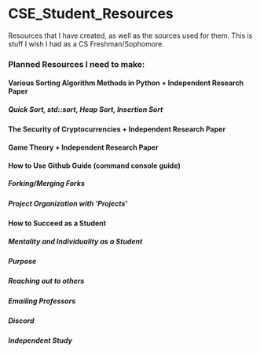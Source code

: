# CSE_Student_Resources
Resources that I have created, as well as the sources used for them. This is stuff I wish I had as a CS Freshman/Sophomore.

### Planned Resources I need to make:

#### Various Sorting Algorithm Methods in Python + Independent Research Paper
##### Quick Sort, std::sort, Heap Sort, Insertion Sort

#### The Security of Cryptocurrencies + Independent Research Paper

#### Game Theory + Independent Research Paper

#### How to Use Github Guide (command console guide)
##### Forking/Merging Forks
##### Project Organization with 'Projects'


#### How to Succeed as a Student
##### Mentality and Individuality as a Student
##### Purpose
##### Reaching out to others
##### Emailing Professors
##### Discord
##### Independent Study

